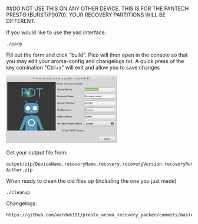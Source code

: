 ##DO NOT USE THIS ON ANY OTHER DEVICE.
THIS IS FOR THE PANTECH PRESTO (BURST/P9070).
YOUR RECOVERY PARTITIONS WILL BE DIFFERENT.

If you would like to use the yad interface:

````
./parp
````
Fill out the form and click "build".
Pico will then open in the console so that you may edit your aroma-config and changelogs.txt. A quick press of the key comination "Ctrl+x" will exit and allow you to save changes

<img src='https://raw.githubusercontent.com/marduk191/wikiart/master/parp.png' width='300px'>

Get your output file from:

````
output/zip/DeviceName.recoveryName.recovery.recoveryVersion.recoveryRevision.Date-Author.zip
````

When ready to clean the old files up (including the one you just made)

````
./cleanup
````



Changelogs:
````
https://github.com/marduk191/presto_aroma_recovery_packer/commits/master
````

